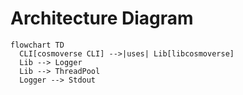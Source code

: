 
# Architecture Diagram
```mermaid
flowchart TD
  CLI[cosmoverse CLI] -->|uses| Lib[libcosmoverse]
  Lib --> Logger
  Lib --> ThreadPool
  Logger --> Stdout
```
